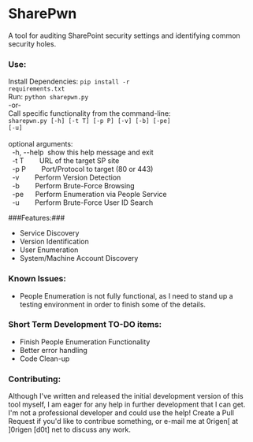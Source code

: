 # SharePwn
A tool for auditing SharePoint security settings and identifying common security holes.

### Use: ###
Install Dependencies:
<code>pip install -r requirements.txt</code><br />
Run:
<code>python sharepwn.py</code>
<br />
-or-<br />
Call specific functionality from the command-line:<br />
<code>sharepwn.py [-h] [-t T] [-p P] [-v] [-b] [-pe] [-u]</code><br />
<br />
optional arguments:<br />
&nbsp;&nbsp;-h,&nbsp;--help&nbsp;&nbsp;show this help message and exit<br />
&nbsp;&nbsp;-t&nbsp;T&nbsp;&nbsp;&nbsp;&nbsp;&nbsp;&nbsp;&nbsp;&nbsp;URL of the target SP site<br />
&nbsp;&nbsp;-p&nbsp;P&nbsp;&nbsp;&nbsp;&nbsp;&nbsp;&nbsp;&nbsp;&nbsp;Port/Protocol to target (80 or 443)<br />
&nbsp;&nbsp;-v&nbsp;&nbsp;&nbsp;&nbsp;&nbsp;&nbsp;&nbsp;&nbsp;Perform Version Detection<br />
&nbsp;&nbsp;-b&nbsp;&nbsp;&nbsp;&nbsp;&nbsp;&nbsp;&nbsp;&nbsp;Perform Brute-Force Browsing<br />
&nbsp;&nbsp;-pe&nbsp;&nbsp;&nbsp;&nbsp;&nbsp;&nbsp;Perform Enumeration via People Service<br />
&nbsp;&nbsp;-u&nbsp;&nbsp;&nbsp;&nbsp;&nbsp;&nbsp;&nbsp;&nbsp;Perform Brute-Force User ID Search<br />

###Features:###
* Service Discovery
* Version Identification
* User Enumeration
* System/Machine Account Discovery

### Known Issues: ###
* People Enumeration is not fully functional, as I need to stand up a testing environment in order to finish
some of the details.

### Short Term Development TO-DO items: ###
* Finish People Enumeration Functionality
* Better error handling
* Code Clean-up


### Contributing: ###
Although I've written and released the initial development version of this tool myself, I am eager
for any help in further development that I can get.  I'm not a professional developer and could use the help!
Create a Pull Request if you'd like to contribue something, or e-mail me at 0rigen[ at ]0rigen [d0t] net to discuss any work.